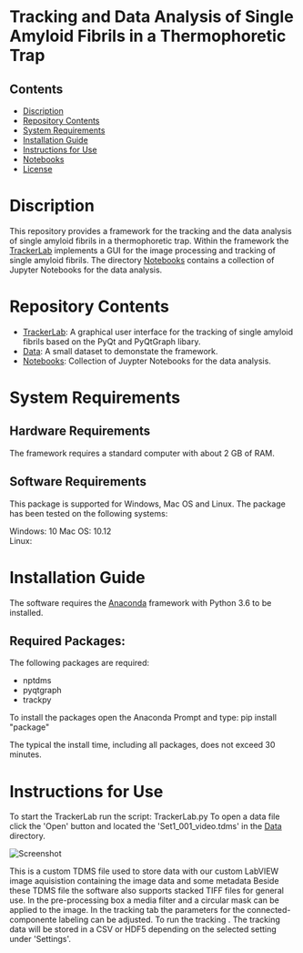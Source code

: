 # Tracking and Data Analysis of Single Amyloid Fibrils in a Thermophoretic Trap

## Contents

- [Discription](#discription)
- [Repository Contents](#repository-contents)
- [System Requirements](#system-requirements)
- [Installation Guide](#installation-guide)
- [Instructions for Use](#instructions-for-use)
- [Notebooks](#Notebooks)
- [License](./LICENSE)


# Discription

This repository provides a framework for the tracking and the data analysis of single amyloid fibrils in a thermophoretic trap. 
Within the framework the [TrackerLab](./TrackerLab) implements a GUI for the image processing and tracking of single amyloid fibrils. 
The directory [Notebooks](./Notebooks) contains a collection of Jupyter Notebooks for the data analysis.  

# Repository Contents

- [TrackerLab](./TrackerLab): A graphical user interface for the tracking of single amyloid fibrils based on the PyQt and PyQtGraph libary.
- [Data](./Data): A small dataset to demonstate the framework.
- [Notebooks](./Notebooks): Collection of Juypter Notebooks for the data analysis.


# System Requirements

## Hardware Requirements

The framework requires a standard computer with about 2 GB of RAM.

## Software Requirements

This package is supported for Windows, Mac OS and Linux. The package has been tested on the following systems:

Windows: 10
Mac OS: 10.12  
Linux:   

# Installation Guide

The software requires the [Anaconda](https://www.anaconda.com/download/) framework with Python 3.6 to be installed. 

## Required Packages:

The following packages are required:

- nptdms
- pyqtgraph
- trackpy

To install the packages open the Anaconda Prompt and type: pip install "package"

The typical the install time, including all packages, does not exceed 30 minutes.

# Instructions for Use

To start the TrackerLab run the script: TrackerLab.py
To open a data file click the 'Open' button and located the 'Set1_001_video.tdms' in the [Data](./Data) directory.  

![Screenshot](https://github.com/MolecularNanophotonics/TTT/blob/master/Images/Screenshot.PNG)

This is a custom TDMS file used to store data with our custom LabVIEW image aquisistion containing the image data and some metadata 
Beside these TDMS file the software also supports stacked TIFF files for general use.
In the pre-processing box a media filter and a circular mask can be applied to the image. 
In the tracking tab the parameters for the connected-componente labeling can be adjusted.
To run the tracking . The tracking data will be stored in a CSV or HDF5 depending on the selected setting under 'Settings'.

